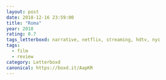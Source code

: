 ```yaml
---
layout: post 
date: 2018-12-16 23:59:00
title: "Roma"
year: 2018
rating: 0.7
tags_letterboxd: narrative, netflix, streaming, hdtv, nyc
tags:
  - film
  - review
category: Letterboxd
canonical: https://boxd.it/AapKR
---
```


